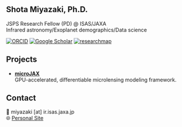 ## Shota Miyazaki, Ph.D.
JSPS Research Fellow (PD) @ ISAS/JAXA  
Infrared astronomy/Exoplanet demographics/Data science

[![ORCID](https://img.shields.io/badge/ORCID-0000--0001--9818--1513-green)](https://orcid.org/0000-0001-9818-1513)
[![Google Scholar](https://img.shields.io/badge/Google%20Scholar-Profile-blue)](https://scholar.google.com/citations?user=TQSj6CYAAAAJ&hl=en)
[![researchmap](https://img.shields.io/badge/researchmap-Profile-lightgrey)](https://researchmap.jp/shotamiyazaki?lang=en)

## Projects
- **[microJAX](https://github.com/ShotaMiyazaki94/microJAX)**  
  GPU-accelerated, differentiable microlensing modeling framework.

## Contact
📧 miyazaki [at] ir.isas.jaxa.jp  
🌐 [Personal Site](https://sites.google.com/view/shotamiyazaki/english)

<!--
**ShotaMiyazaki94/ShotaMiyazaki94** is a ✨ _special_ ✨ repository because its `README.md` (this file) appears on your GitHub profile.

Here are some ideas to get you started:

- 🔭 I’m currently working on ...
- 🌱 I’m currently learning ...
- 👯 I’m looking to collaborate on ...
- 🤔 I’m looking for help with ...
- 💬 Ask me about ...
- 📫 How to reach me: ...
- 😄 Pronouns: ...
- ⚡ Fun fact: ...
-->
